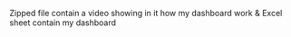 Zipped file contain a video showing in it how my dashboard work & 
Excel sheet contain my dashboard
